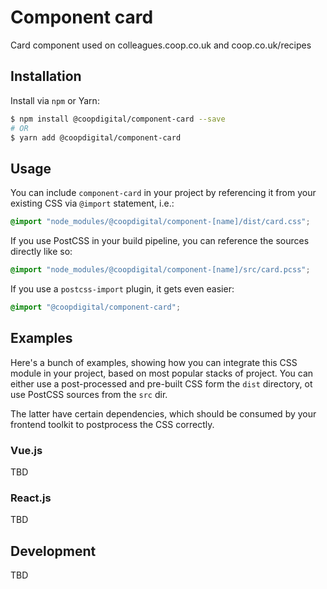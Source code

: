 # Component card
Card component used on colleagues.coop.co.uk and coop.co.uk/recipes

## Installation
Install via `npm` or Yarn:
```bash
$ npm install @coopdigital/component-card --save
# OR
$ yarn add @coopdigital/component-card
```

## Usage
You can include `component-card` in your project by referencing it from your existing CSS via `@import` statement, i.e.:
```css
@import "node_modules/@coopdigital/component-[name]/dist/card.css";
```

If you use PostCSS in your build pipeline, you can reference the sources directly like so:
```css
@import "node_modules/@coopdigital/component-[name]/src/card.pcss";
```

If you use a `postcss-import` plugin, it gets even easier:
```css
@import "@coopdigital/component-card";
```

## Examples
Here's a bunch of examples, showing how you can integrate this CSS module in your project, based on most popular stacks of project. You can either use a post-processed and pre-built CSS form the `dist` directory, ot use PostCSS sources from the `src` dir.

The latter have certain dependencies, which should be consumed by your frontend toolkit to postprocess the CSS correctly.

### Vue.js
TBD

### React.js
TBD

## Development
TBD

